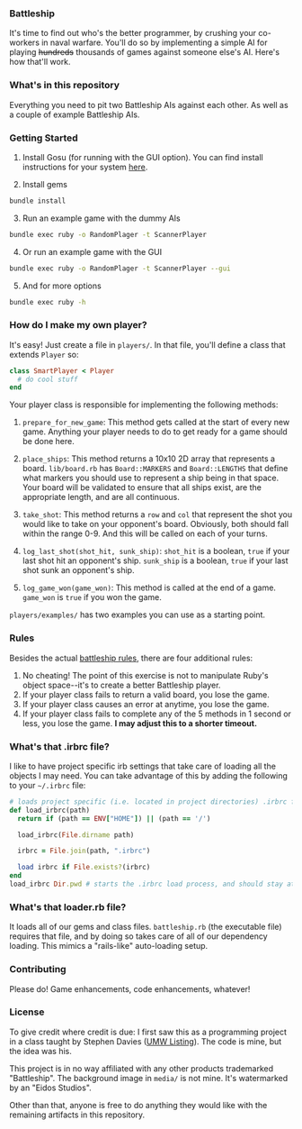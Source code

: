 ### Battleship
It's time to find out who's the better programmer, by crushing your co-workers in naval warfare. You'll do so by implementing a simple AI for playing ~~hundreds~~ thousands of games against someone else's AI. Here's how that'll work.

### What's in this repository
Everything you need to pit two Battleship AIs against each other. As well as a couple of example Battleship AIs.

### Getting Started
1. Install Gosu (for running with the GUI option). You can find install instructions for your system [here](https://github.com/gosu/gosu/wiki).

2. Install gems
    
```bash
bundle install
```

3. Run an example game with the dummy AIs
     
```bash
bundle exec ruby -o RandomPlager -t ScannerPlayer
```

4. Or run an example game with the GUI
    
```bash
bundle exec ruby -o RandomPlager -t ScannerPlayer --gui
```

5. And for more options
    
```bash
bundle exec ruby -h
```

### How do I make my own player?
It's easy! Just create a file in `players/`. In that file, you'll define a class that extends `Player` so:

```ruby
class SmartPlayer < Player
  # do cool stuff
end
```

Your player class is responsible for implementing the following methods:

1. `prepare_for_new_game`: This method gets called at the start of every new game. Anything your player needs to do to get ready for a game should be done here.

2. `place_ships`: This method returns a 10x10 2D array that represents a board. `lib/board.rb` has `Board::MARKERS` and `Board::LENGTHS` that define what markers you should use to represent a ship being in that space. Your board will be validated to ensure that all ships exist, are the appropriate length, and are all continuous.

3. `take_shot`: This method returns a `row` and `col` that represent the shot you would like to take on your opponent's board. Obviously, both should fall within the range 0-9. And this will be called on each of your turns.

4. `log_last_shot(shot_hit, sunk_ship)`: `shot_hit` is a boolean, `true` if your last shot hit an opponent's ship. `sunk_ship` is a boolean, `true` if your last shot sunk an opponent's ship.

5. `log_game_won(game_won)`: This method is called at the end of a game. `game_won` is `true` if you won the game.

`players/examples/` has two examples you can use as a starting point.

### Rules
Besides the actual [battleship rules](https://en.wikipedia.org/wiki/Battleship_(game)), there are four additional rules:
1. No cheating! The point of this exercise is not to manipulate Ruby's object space--it's to create a better Battleship player.
2. If your player class fails to return a valid board, you lose the game.
3. If your player class causes an error at anytime, you lose the game.
4. If your player class fails to complete any of the 5 methods in 1 second or less, you lose the game. **I may adjust this to a shorter timeout.**

### What's that .irbrc file?
I like to have project specific irb settings that take care of loading all the objects I may need. You can take advantage of this by adding the following to your `~/.irbrc` file:

```ruby
# loads project specific (i.e. located in project directories) .irbrc files
def load_irbrc(path)
  return if (path == ENV["HOME"]) || (path == '/')

  load_irbrc(File.dirname path)

  irbrc = File.join(path, ".irbrc")

  load irbrc if File.exists?(irbrc)
end
load_irbrc Dir.pwd # starts the .irbrc load process, and should stay at the bottom
```

### What's that loader.rb file?
It loads all of our gems and class files. `battleship.rb` (the executable file) requires that file, and by doing so takes care of all of our dependency loading. This mimics a "rails-like" auto-loading setup. 

### Contributing
Please do! Game enhancements, code enhancements, whatever!

### License
To give credit where credit is due: I first saw this as a programming project in a class taught by Stephen Davies ([UMW Listing](http://www.umw.edu/directory/employee/stephen-davies/)). The code is mine, but the idea was his.

This project is in no way affiliated with any other products trademarked "Battleship". The background image in `media/` is not mine. It's watermarked by an "Eidos Studios". 

Other than that, anyone is free to do anything they would like with the remaining artifacts in this repository.